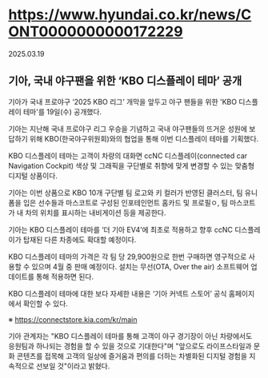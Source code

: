 # https://www.hyundai.co.kr/news/CONT0000000000172229

2025.03.19

## 기아, 국내 야구팬을 위한 ‘KBO 디스플레이 테마’ 공개

기아가 국내 프로야구 ‘2025 KBO 리그’ 개막을 앞두고 야구 팬들을 위한 'KBO 디스플레이 테마'를 19일(수) 공개했다.

기아는 지난해 국내 프로야구 리그 우승을 기념하고 국내 야구팬들의 뜨거운 성원에 보답하기 위해 KBO(한국야구위원회)와의 협업을 통해 이번 디스플레이 테마를 기획했다.

KBO 디스플레이 테마는 고객이 차량의 대화면 ccNC 디스플레이(connected car Navigation Cockpit) 색상 및 그래픽을 구단별로 취향에 맞게 변경할 수 있는 맞춤형 디지털 상품이다.

기아는 이번 상품으로 KBO 10개 구단별 팀 로고와 키 컬러가 반영된 클러스터, 팀 유니폼을 입은 선수들과 마스코트로 구성된 인포테인먼트 홈카드 및 프로필ㅇ, 팀 마스코트가 내 차의 위치를 표시하는 내비게이션 등을 제공한다.

기아는 KBO 디스플레이 테마를 ‘더 기아 EV4’에 최초로 적용하고 향후 ccNC 디스플레이가 탑재된 다른 차종에도 확대할 예정이다.

KBO 디스플레이 테마의 가격은 각 팀 당 29,900원으로 한번 구매하면 영구적으로 사용할 수 있으며 4월 중 판매 예정이다. 설치는 무선(OTA, Over the air) 소프트웨어 업데이트를 통해 적용하면 된다.

KBO 디스플레이 테마에 대한 보다 자세한 내용은 ‘기아 커넥트 스토어’ 공식 홈페이지에서 확인할 수 있다.

※ https://connectstore.kia.com/kr/main

기아 관계자는 "KBO 디스플레이 테마를 통해 고객이 야구 경기장이 아닌 차량에서도 응원팀과 하나되는 경험을 할 수 있을 것으로 기대한다"며 "앞으로도 라이프스타일과 문화 콘텐츠를 접목해 고객의 일상에 즐거움과 편의를 더하는 차별화된 디지털 경험을 지속적으로 선보일 것"이라고 밝혔다.